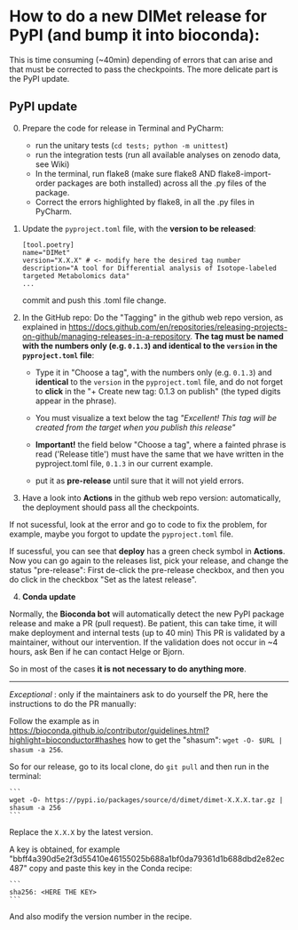 # How to do a new DIMet release for PyPI (and bump it into bioconda):

This is time consuming (~40min) depending of errors that can arise and that must be corrected to pass the checkpoints.
The more delicate part is the PyPI update.


## **PyPI update**

0. Prepare the code for release in Terminal and PyCharm:
   - run the unitary tests (`cd tests; python -m unittest`)
   - run the integration tests (run all available analyses on zenodo data, see Wiki)
   - In the terminal, run flake8 (make sure flake8 AND flake8-import-order packages are both installed) across all the .py files of the package.
   - Correct the errors highlighted by flake8, in all the .py files in PyCharm.

1.  Update the `pyproject.toml` file, with the **version to be released**:

	```
	[tool.poetry]
	name="DIMet"
	version="X.X.X" # <- modify here the desired tag number
	description="A tool for Differential analysis of Isotope-labeled targeted Metabolomics data"
 	...
	```
      commit and push this .toml file change.

2.  In the GitHub repo: Do the "Tagging" in the github web repo version, as explained in https://docs.github.com/en/repositories/releasing-projects-on-github/managing-releases-in-a-repository. **The tag must be named with the numbers only (e.g. `0.1.3`) and **identical** to the `version` in the `pyproject.toml` file**:

	- Type it in "Choose a tag", with the numbers only (e.g. `0.1.3`) and **identical** to the `version` in the `pyproject.toml` file, and do not forget to **click**  in the "+ Create new tag: 0.1.3 on publish" (the typed digits appear in the phrase).
	
	- You must visualize a text below the tag _"Excellent! This  tag will be created from the target when you publish this release"_
	
	- **Important!** the field below "Choose a tag", where a fainted phrase is read ('Release title') must have the same that we have written in the pyproject.toml file, `0.1.3` in our current example.  
	
	- put it as **pre-release** until sure that it will not yield errors. 

3. Have a look into **Actions** in the github web repo version: automatically, the deployment should pass all the checkpoints.

   
If not sucessful, look at the error and go to code to fix the problem, for example, maybe you forgot to update the `pyproject.toml` file.


If sucessful, you can see that **deploy** has a green check symbol in **Actions**. Now you can go again to the releases list, pick your release, and change the status "pre-release": First de-click the pre-release checkbox, and then you do click in the checkbox "Set as the latest release".


4. **Conda update**

Normally, the **Bioconda bot** will automatically detect the new PyPI package release and make a PR (pull request).
Be patient, this can take time, it will make deployment and internal  tests (up to 40 min)
This PR is validated by a maintainer, without our intervention. 
If the validation does not occur in ~4 hours, ask Ben if he can contact Helge or Bjorn.

So in most of the cases **it is not necessary to do anything more**.

--------------------------------

_Exceptional_ : only if the maintainers ask to do yourself the PR, here the instructions to do the PR manually:

Follow the example as in https://bioconda.github.io/contributor/guidelines.html?highlight=bioconductor#hashes  how to get the "shasum":  `wget -O- $URL | shasum -a 256`.

So for our release, go to its local clone, do `git pull` and then run in the terminal: 

	```
	wget -O- https://pypi.io/packages/source/d/dimet/dimet-X.X.X.tar.gz | shasum -a 256
	```

Replace the `X.X.X` by the latest version. 

A key is obtained, for example "bbff4a390d5e2f3d55410e46155025b688a1bf0da79361d1b688dbd2e82ec487"
	copy and paste this key in the Conda recipe:

	```
	sha256: <HERE THE KEY>
	```
And also modify the version number in the recipe.


